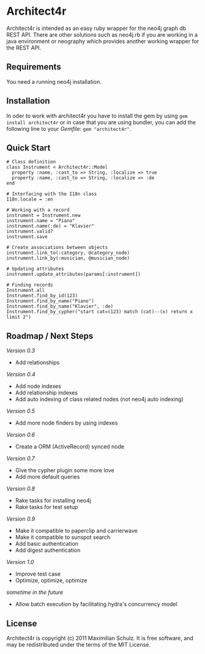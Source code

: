 # Architect4r

Architect4r is intended as an easy ruby wrapper for the neo4j graph db 
REST API. There are other solutions such as neo4j.rb if you are working 
in a java environment or neography which provides another working wrapper 
for the REST API.

Requirements
------------

You need a running neo4j installation.

Installation
------------

In oder to work with architect4r you have to install the gem by using 
`gem install architect4r` or in case that you are using bundler, you can 
add the following line to your _Gemfile_: `gem "architect4r"`.

Quick Start
-----------

    # Class definition
    class Instrument < Architect4r::Model
      property :name, :cast_to => String, :localize => true
      property :name, :cast_to => String, :localize => :de
    end
    
    # Interfacing with the I18n class
    I18n.locale = :en
    
    # Working with a record
    instrument = Instrument.new
    instrument.name = "Piano"
    instrument.name(:de) = "Klavier"
    instrument.valid?
    instrument.save
    
    # Create associations between objects
    instrument.link_to(:category, @category_node)
    instrument.link_by(:musician, @musician_node)
    
    # Updating attributes
    instrument.update_attributes(params[:instrument])
    
    # Finding records
    Instrument.all
    Instrument.find_by_id(123)
    Instrument.find_by_name("Piano")
    Instrument.find_by_name("Klavier", :de)
    Instrument.find_by_cypher("start cat=(123) match (cat)--(x) return x limit 2")

Roadmap / Next Steps
--------------------

_Version 0.3_

* Add relationships

_Version 0.4_

* Add node indexes
* Add relationship indexes
* Add auto indexing of class related nodes (not neo4j auto indexing)

_Version 0.5_

* Add more node finders by using indexes

_Version 0.6_

* Create a ORM (ActiveRecord) synced node

_Version 0.7_

* Give the cypher plugin some more love
* Add more default queries

_Version 0.8_

* Rake tasks for installing neo4j
* Rake tasks for test setup

_Version 0.9_

* Make it compatible to paperclip and carrierwave
* Make it compatible to sunspot search
* Add basic authentication
* Add digest authentication

_Version 1.0_

* Improve test case
* Optimize, optimize, optimize

_sometime in the future_

* Allow batch execution by facilitating hydra's concurrency model

License
-------

Architect4r is copyright (c) 2011 Maximilian Schulz. It is free software, 
and may be redistributed under the terms of the MIT License.